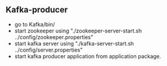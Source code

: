 ## Kafka-producer
* go to Kafka/bin/
* start zookeeper using "./zookeeper-server-start.sh ../config/zookeeper.properties"
* start kafka server using "./kafka-server-start.sh ../config/server.properties"
* start kafka producer application from application package.
